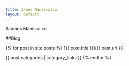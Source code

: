 ```yaml
---
title: James Maniscalco
layout: default
---
```


#James Maniscalco

##Blog

{% for post in site.posts %}
[{{ post.title }}]({{ post.url }})

{{ post.categories | category_links }}
{% endfor %}